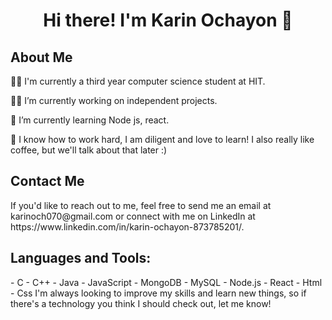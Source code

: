 <div id="header" align="center">
<h1> Hi there! I'm Karin Ochayon 👋 </h1>
</div>

<div id="content">
<h2> About Me </h2>

  👩‍🎓 I'm currently a third year computer science student at HIT.

  🙋‍♀️ I’m currently working on independent projects.

  🌼 I’m currently learning Node js, react.

  🥳  I know how to work hard, I am diligent and love to learn! I also really like coffee, but we'll talk about that later :)
</div>

<div id="contact">
<h2> Contact Me</h2>
  If you'd like to reach out to me, feel free to send me an email at karinoch070@gmail.com or connect with me on LinkedIn at https://www.linkedin.com/in/karin-ochayon-873785201/.
</div>

<div id="tools">
  <h2> Languages and Tools:</h2>
      - C
      - C++
      - Java
      - JavaScript
      - MongoDB
      - MySQL
      - Node.js
      - React
      - Html
      - Css
  I'm always looking to improve my skills and learn new things, so if there's a technology you think I should check out, let me know!
  </div>



